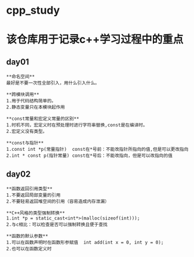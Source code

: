 # cpp_study
# 该仓库用于记录c++学习过程中的重点
## day01
    **命名空间**
    最好是不要一次性全部引入，用什么引入什么。

    **跨模块调用**
    1.用于代码结构简单的。
    2.静态变量只在本模块起作用

    **const常量和宏定义常量的区别**
    1.时机不同，宏定义时在预处理时进行字符串替换,const是在编译时。
    2.宏定义没有类型。

    **const与指针**
    1.const int *p(常量指针)  const在*号前：不能改指针所指向的值,但是可以更改指向
    2.int * const p(指针常量) const在*号后：不能改指向，但是可以改指向的值
## day02
    **函数返回引用类型**
    1.不要返回局部变量的引用
    2.不要轻易返回堆空间的引用（容易造成内存泄漏）

    **C++风格的类型强制转换**
    1.int *p = static_cast<int*>(malloc(sizeof(int)));
    2.与c相比：可以检查是否可以强制转换且便于查找

    **函数的默认参数**
    1.可以在函数声明时在函数形参赋值  int add(int x = 0, int y = 0);
    2.也可以在函数定义时


